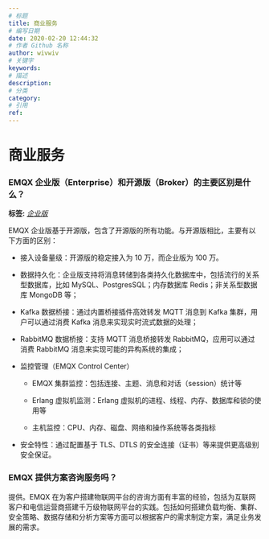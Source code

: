 ```yaml
---
# 标题
title: 商业服务
# 编写日期
date: 2020-02-20 12:44:32
# 作者 Github 名称
author: wivwiv
# 关键字
keywords:
# 描述
description:
# 分类
category:
# 引用
ref:
---
```


# 商业服务
### EMQX 企业版（Enterprise）和开源版（Broker）的主要区别是什么？

**标签:** [*企业版*](tags.md#企业版)


EMQX 企业版基于开源版，包含了开源版的所有功能。与开源版相比，主要有以下方面的区别：

- 接入设备量级：开源版的稳定接入为 10 万，而企业版为 100 万。

- 数据持久化：企业版支持将消息转储到各类持久化数据库中，包括流行的关系型数据库，比如 MySQL、PostgresSQL；内存数据库 Redis；非关系型数据库 MongoDB 等；

- Kafka 数据桥接：通过内置桥接插件高效转发 MQTT 消息到 Kafka 集群，用户可以通过消费 Kafka 消息来实现实时流式数据的处理；

- RabbitMQ 数据桥接：支持 MQTT 消息桥接转发 RabbitMQ，应用可以通过消费 RabbitMQ 消息来实现可能的异构系统的集成；

- 监控管理（EMQX Control Center）

  - EMQX 集群监控：包括连接、主题、消息和对话（session）统计等

  - Erlang 虚拟机监测：Erlang 虚拟机的进程、线程、内存、数据库和锁的使用等

  - 主机监控：CPU、内存、磁盘、网络和操作系统等各类指标

- 安全特性：通过配置基于 TLS、DTLS 的安全连接（证书）等来提供更高级别安全保证。




### EMQX 提供方案咨询服务吗？


提供。EMQX 在为客户搭建物联网平台的咨询方面有丰富的经验，包括为互联网客户和电信运营商搭建千万级物联网平台的实践。包括如何搭建负载均衡、集群、安全策略、数据存储和分析方案等方面可以根据客户的需求制定方案，满足业务发展的需求。